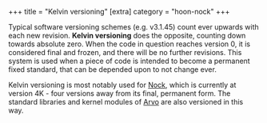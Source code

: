 +++
title = "Kelvin versioning"
[extra]
category = "hoon-nock"
+++

Typical software versioning schemes (e.g. v3.1.45) count ever upwards with each
new revision. **Kelvin versioning** does the opposite, counting down towards
absolute zero. When the code in question reaches version 0, it is considered
final and frozen, and there will be no further revisions. This system is used
when a piece of code is intended to become a permanent fixed standard, that can
be depended upon to not change ever.

Kelvin versioning is most notably used for [Nock](/reference/glossary/nock),
which is currently at version 4K - four versions away from its final, permanent
form. The standard libraries and kernel modules of
[Arvo](/reference/glossary/arvo) are also versioned in this way.
